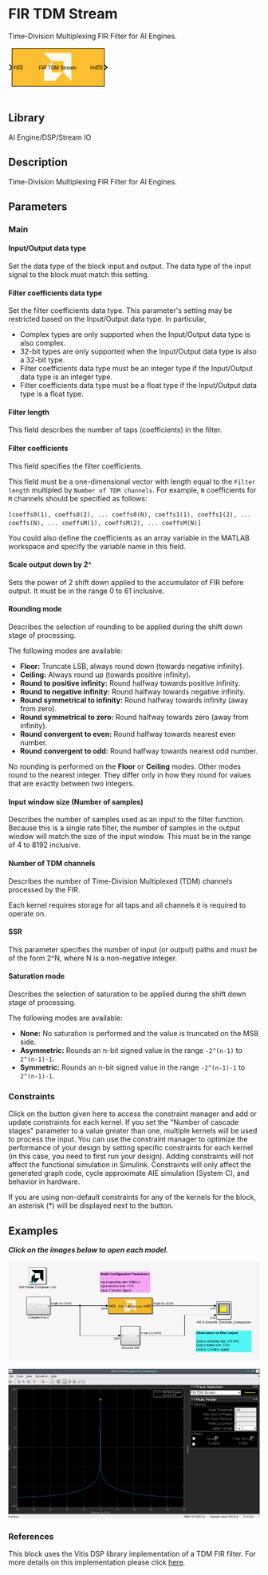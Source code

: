 # FIR TDM Stream
Time-Division Multiplexing FIR Filter for AI Engines.
  
![](./Images/block.png)  

## Library

AI Engine/DSP/Stream IO

## Description

Time-Division Multiplexing FIR Filter for AI Engines.

## Parameters

### Main  
#### Input/Output data type  
Set the data type of the block input and output. The data type of the input signal to the block must match this setting.

#### Filter coefficients data type  
Set the filter coefficients data type. This parameter's setting may be restricted based on the Input/Output data type. In particular, 

- Complex types are only supported when the Input/Output data type is
  also complex.
- 32-bit types are only supported when the Input/Output data type is
  also a 32-bit type.
- Filter coefficients data type must be an integer type if the
  Input/Output data type is an integer type.
- Filter coefficients data type must be a float type if the Input/Output
  data type is a float type.

#### Filter length
This field describes the number of taps (coefficients) in the filter.

#### Filter coefficients  
This field specifies the filter coefficients. 

This field must be a one-dimensional vector with length equal to the `Filter length` multipled by `Number of TDM channels`. For example, `N` coefficients for `M` channels should be specified as follows:

`[coeffs0(1), coeffs0(2), ... coeffs0(N), coeffs1(1), coeffs1(2), ... coeffs(N), ... coeffsM(1), coeffsM(2), ... coeffsM(N)]`

<div class="noteBox">
You could also define the coefficients as an array variable in the MATLAB workspace and specify the variable name in this field.
</div>

#### Scale output down by 2^  
Sets the power of 2 shift down applied to the accumulator of FIR before output. It must be in the range 0 to 61 inclusive.

#### Rounding mode
Describes the selection of rounding to be applied during the shift down stage of processing.

The following modes are available:
* **Floor:** Truncate LSB, always round down (towards negative infinity).
* **Ceiling:** Always round up (towards positive infinity).
* **Round to positive infinity:** Round halfway towards positive infinity.
* **Round to negative infinity:** Round halfway towards negative infinity.
* **Round symmetrical to infinity:** Round halfway towards infinity (away from zero).
* **Round symmetrical to zero:** Round halfway towards zero (away from infinity).
* **Round convergent to even:** Round halfway towards nearest even number.
* **Round convergent to odd:** Round halfway towards nearest odd number.

No rounding is performed on the **Floor** or **Ceiling** modes. Other modes round to the nearest integer. They differ only in how they round for values that are exactly between two integers.

#### Input window size (Number of samples)  
Describes the number of samples used as an input to the filter function.
Because this is a single rate filter, the number of samples in the output window will match the size of the input window. This must be in the range of 4 to 8192 inclusive. 

#### Number of TDM channels 
Describes the number of Time-Division Multiplexed (TDM) channels processed by the FIR.

Each kernel requires storage for all taps and all channels it is required to operate on.

#### SSR 
This parameter specifies the number of input (or output) paths and must
be of the form 2^N, where N is a non-negative integer.

#### Saturation mode
Describes the selection of saturation to be applied during the shift down stage of processing.

The following modes are available:
* **None:** No saturation is performed and the value is truncated on the MSB side.
* **Asymmetric:** Rounds an n-bit signed value in the range `-2^(n-1)` to `2^(n-1)-1`.
* **Symmetric:** Rounds an n-bit signed value in the range `-2^(n-1)-1` to `2^(n-1)-1`.

### Constraints
Click on the button given here to access the constraint manager and add or update constraints for each kernel. If you set the "Number of cascade stages" parameter to a value greater than one, multiple kernels will be used to process the input. You can use the constraint manager to optimize the performance of your design by setting specific constraints for each kernel (in this case, you need to first run your design). Adding constraints will not affect the functional simulation in Simulink. Constraints will only affect the generated graph code, cycle approximate AIE simulation (System C), and behavior in hardware.

<div class="noteBox">
If you are using non-default constraints for any of the kernels for the block, an asterisk (*) will be displayed next to the button.
</div>

## Examples

***Click on the images below to open each model.***

[![](./Images/FIR_TDM_Stream_model.png)](https://github.com/Xilinx/Vitis_Model_Composer/tree/2024.1/Examples/Block_Help/AIE/FIR_TDM_Stream_Ex1)


[![](./Images/FIR_TDM_Stream_spectrum.png)](https://github.com/Xilinx/Vitis_Model_Composer/tree/2024.1/Examples/Block_Help/AIE/FIR_TDM_Stream_Ex1)


### References
This block uses the Vitis DSP library implementation of a TDM FIR filter. For more details on this implementation please click [here](https://docs.xilinx.com/r/en-US/Vitis_Libraries/dsp/user_guide/L2/func-fir-filters.html).
